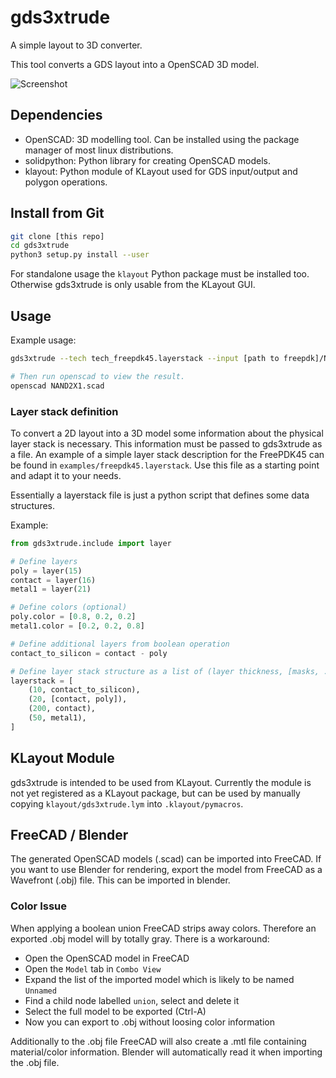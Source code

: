 # gds3xtrude
A simple layout to 3D converter.

This tool converts a GDS layout into a OpenSCAD 3D model.

![Screenshot](./examples/freepdk45_screenshot.png "Screenshot")

## Dependencies
* OpenSCAD: 3D modelling tool. Can be installed using the package manager of most linux distributions.
* solidpython: Python library for creating OpenSCAD models.
* klayout: Python module of KLayout used for GDS input/output and polygon operations.

## Install from Git
```sh
git clone [this repo]
cd gds3xtrude
python3 setup.py install --user
```

For standalone usage the `klayout` Python package must be installed too. Otherwise gds3xtrude is only usable from the KLayout GUI.

## Usage

Example usage:
```sh
gds3xtrude --tech tech_freepdk45.layerstack --input [path to freepdk]/NAND2X1.gds --output NAND2X1.scad

# Then run openscad to view the result.
openscad NAND2X1.scad
```

### Layer stack definition
To convert a 2D layout into a 3D model some information about the physical layer stack is necessary.
This information must be passed to gds3xtrude as a file. An example of a simple layer stack description
for the FreePDK45 can be found in `examples/freepdk45.layerstack`. Use this file as a starting point and adapt it to your needs.

Essentially a layerstack file is just a python script that defines some data structures.

Example:
```python
from gds3xtrude.include import layer

# Define layers
poly = layer(15)
contact = layer(16)
metal1 = layer(21)

# Define colors (optional)
poly.color = [0.8, 0.2, 0.2]
metal1.color = [0.2, 0.2, 0.8]

# Define additional layers from boolean operation
contact_to_silicon = contact - poly

# Define layer stack structure as a list of (layer thickness, [masks, ...]).
layerstack = [
    (10, contact_to_silicon),
    (20, [contact, poly]),
    (200, contact),
    (50, metal1),
]
```

## KLayout Module
gds3xtrude is intended to be used from KLayout. Currently the module is not yet registered as a KLayout package, but can be used by manually copying `klayout/gds3xtrude.lym` into `.klayout/pymacros`.

## FreeCAD / Blender
The generated OpenSCAD models (.scad) can be imported into FreeCAD. If you want to use Blender for rendering, export the model from FreeCAD as a Wavefront (.obj) file. This can be imported in blender.

### Color Issue
When applying a boolean union FreeCAD strips away colors. Therefore an exported .obj model will by totally gray. There is a workaround:
* Open the OpenSCAD model in FreeCAD
* Open the `Model` tab in `Combo View`
* Expand the list of the imported model which is likely to be named `Unnamed`
* Find a child node labelled `union`, select and delete it
* Select the full model to be exported (Ctrl-A)
* Now you can export to .obj without loosing color information

Additionally to the .obj file FreeCAD will also create a .mtl file containing material/color information. Blender will automatically read it when importing the .obj file.

